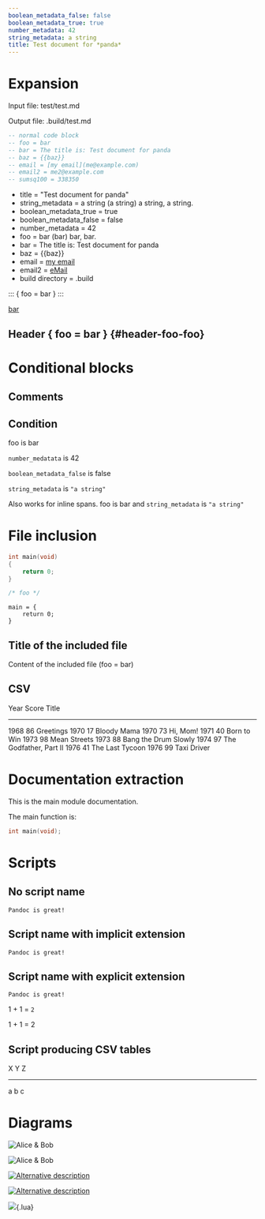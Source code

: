 ```yaml
---
boolean_metadata_false: false
boolean_metadata_true: true
number_metadata: 42
string_metadata: a string
title: Test document for *panda*
---
```


# Expansion

Input file: test/test.md

Output file: .build/test.md

``` lua
-- normal code block
-- foo = bar
-- bar = The title is: Test document for panda
-- baz = {{baz}}
-- email = [my email](me@example.com)
-- email2 = me2@example.com
-- sumsq100 = 338350
```

-   title = "Test document for panda"
-   string_metadata = a string (a string) a string, a string.
-   boolean_metadata_true = true
-   boolean_metadata_false = false
-   number_metadata = 42
-   foo = bar (bar) bar, bar.
-   bar = The title is: Test document for panda
-   baz = {{baz}}
-   email = [my email](me@example.com)
-   email2 = [eMail](mailto:me2@example.com)
-   build directory = .build

::: { foo = bar } :::

[bar](bar/index.html)

## Header { foo = bar } {#header-foo-foo}

# Conditional blocks

## Comments

## Condition

<div>

foo is bar

</div>

<div>

`number_medatata` is 42

</div>

<div>

`boolean_metadata_false` is false

</div>

<div>

`string_metadata` is `"a string"`

</div>

Also works for inline spans. foo is bar and `string_metadata` is
`"a string"`

# File inclusion

``` c
int main(void)
{
    return 0;
}

/* foo */
```

    main = {
        return 0;
    }

## Title of the included file

Content of the included file (foo = bar)

## CSV

  Year   Score   Title
  ------ ------- ------------------------
  1968   86      Greetings
  1970   17      Bloody Mama
  1970   73      Hi, Mom!
  1971   40      Born to Win
  1973   98      Mean Streets
  1973   88      Bang the Drum Slowly
  1974   97      The Godfather, Part II
  1976   41      The Last Tycoon
  1976   99      Taxi Driver

# Documentation extraction

This is the main module documentation.

The main function is:

``` c
int main(void);
```

# Scripts

## No script name

``` class
Pandoc is great!
```

## Script name with implicit extension

``` class
Pandoc is great!
```

## Script name with explicit extension

``` class
Pandoc is great!
```

1 + 1 = `2`

1 + 1 = 2

## Script producing CSV tables

  X   Y   Z
  --- --- ---
  a   b   c

# Diagrams

![Alice &
Bob](img/0ec62f1568ac33e20ec8d430ae77a9cbe6c9cd46.svg "Alice & Bob")

![Alice & Bob](img/test-bob-and-alice.svg "Alice & Bob")

[![Alternative
description](img/0ec62f1568ac33e20ec8d430ae77a9cbe6c9cd46.svg "Alice & Bob")](http://example.com "Alice & Bob")

[![Alternative
description](img/test-bob-and-alice.svg "Alice & Bob")](http://example.com "Alice & Bob")

![](img/41add5d73006f7f8714db545284459f59df4b6ce.svg){.lua}
